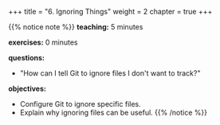 +++
title = "6. Ignoring Things"
weight = 2
chapter = true
+++


{{% notice note %}}
**teaching:** 5 minutes

**exercises:** 0 minutes

**questions:**
- "How can I tell Git to ignore files I don't want to track?"

**objectives:**
- Configure Git to ignore specific files.
- Explain why ignoring files can be useful.
{{% /notice %}}
